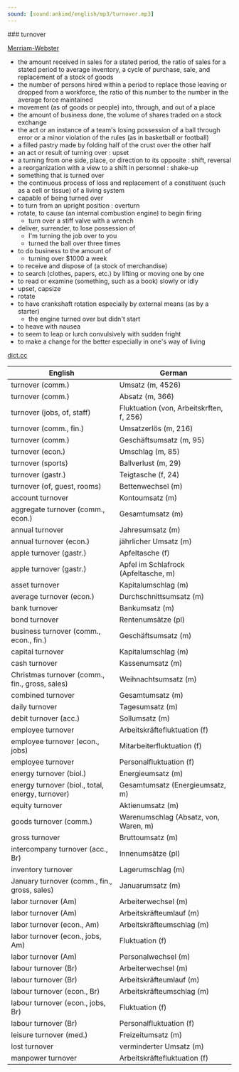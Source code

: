 ```yaml
---
sound: [sound:ankimd/english/mp3/turnover.mp3]
---
```


\### turnover

[Merriam-Webster](https://www.merriam-webster.com/dictionary/turnover)

- the amount received in sales for a stated period, the ratio of sales for a stated period to average inventory, a cycle of purchase, sale, and replacement of a stock of goods
- the number of persons hired within a period to replace those leaving or dropped from a workforce, the ratio of this number to the number in the average force maintained
- movement (as of goods or people) into, through, and out of a place
- the amount of business done, the volume of shares traded on a stock exchange
- the act or an instance of a team's losing possession of a ball through error or a minor violation of the rules (as in basketball or football)
- a filled pastry made by folding half of the crust over the other half
- an act or result of turning over : upset
- a turning from one side, place, or direction to its opposite : shift, reversal
- a reorganization with a view to a shift in personnel : shake-up
- something that is turned over
- the continuous process of loss and replacement of a constituent (such as a cell or tissue) of a living system
- capable of being turned over
- to turn from an upright position : overturn
- rotate, to cause (an internal combustion engine) to begin firing
    - turn over a stiff valve with a wrench
- deliver, surrender, to lose possession of
    - I'm turning the job over to you
    - turned the ball over three times
- to do business to the amount of
    - turning over $1000 a week
- to receive and dispose of (a stock of merchandise)
- to search (clothes, papers, etc.) by lifting or moving one by one
- to read or examine (something, such as a book) slowly or idly
- upset, capsize
- rotate
- to have crankshaft rotation especially by external means (as by a starter)
    - the engine turned over but didn't start
- to heave with nausea
- to seem to leap or lurch convulsively with sudden fright
- to make a change for the better especially in one's way of living

[dict.cc](https://www.dict.cc/turnover)

| English        | German       |
| -------------- | ------------ |
| turnover (comm.) | Umsatz (m, 4526) |
| turnover (comm.) | Absatz (m, 366) |
| turnover (jobs, of, staff) | Fluktuation (von, Arbeitskrften, f, 256) |
| turnover (comm., fin.) | Umsatzerlös (m, 216) |
| turnover (comm.) | Geschäftsumsatz (m, 95) |
| turnover (econ.) | Umschlag (m, 85) |
| turnover (sports) | Ballverlust (m, 29) |
| turnover (gastr.) | Teigtasche (f, 24) |
| turnover (of, guest, rooms) | Bettenwechsel (m) |
| account turnover | Kontoumsatz (m) |
| aggregate turnover (comm., econ.) | Gesamtumsatz (m) |
| annual turnover | Jahresumsatz (m) |
| annual turnover (econ.) | jährlicher Umsatz (m) |
| apple turnover (gastr.) | Apfeltasche (f) |
| apple turnover (gastr.) | Apfel im Schlafrock (Apfeltasche, m) |
| asset turnover | Kapitalumschlag (m) |
| average turnover (econ.) | Durchschnittsumsatz (m) |
| bank turnover | Bankumsatz (m) |
| bond turnover | Rentenumsätze (pl) |
| business turnover (comm., econ., fin.) | Geschäftsumsatz (m) |
| capital turnover | Kapitalumschlag (m) |
| cash turnover | Kassenumsatz (m) |
| Christmas turnover (comm., fin., gross, sales) | Weihnachtsumsatz (m) |
| combined turnover | Gesamtumsatz (m) |
| daily turnover | Tagesumsatz (m) |
| debit turnover (acc.) | Sollumsatz (m) |
| employee turnover | Arbeitskräftefluktuation (f) |
| employee turnover (econ., jobs) | Mitarbeiterfluktuation (f) |
| employee turnover | Personalfluktuation (f) |
| energy turnover (biol.) | Energieumsatz (m) |
| energy turnover (biol., total, energy, turnover) | Gesamtumsatz (Energieumsatz, m) |
| equity turnover | Aktienumsatz (m) |
| goods turnover (comm.) | Warenumschlag (Absatz, von, Waren, m) |
| gross turnover | Bruttoumsatz (m) |
| intercompany turnover (acc., Br) | Innenumsätze (pl) |
| inventory turnover | Lagerumschlag (m) |
| January turnover (comm., fin., gross, sales) | Januarumsatz (m) |
| labor turnover (Am) | Arbeiterwechsel (m) |
| labor turnover (Am) | Arbeitskräfteumlauf (m) |
| labor turnover (econ., Am) | Arbeitskräfteumschlag (m) |
| labor turnover (econ., jobs, Am) | Fluktuation (f) |
| labor turnover (Am) | Personalwechsel (m) |
| labour turnover (Br) | Arbeiterwechsel (m) |
| labour turnover (Br) | Arbeitskräfteumlauf (m) |
| labour turnover (econ., Br) | Arbeitskräfteumschlag (m) |
| labour turnover (econ., jobs, Br) | Fluktuation (f) |
| labour turnover (Br) | Personalfluktuation (f) |
| leisure turnover (med.) | Freizeitumsatz (m) |
| lost turnover | verminderter Umsatz (m) |
| manpower turnover | Arbeitskräftefluktuation (f) |
